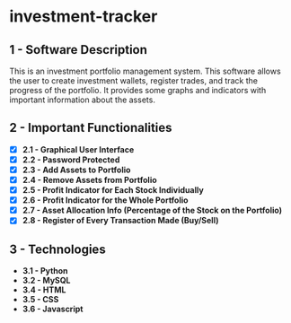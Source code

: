 # investment-tracker

## 1 - Software Description

This is an investment portfolio management system. This software allows the user to create investment wallets, register trades, and track the progress of the portfolio. It provides some graphs and indicators with important information about the assets.

## 2 - Important Functionalities

- [x]  **2.1 - Graphical User Interface**
- [x]  **2.2 - Password Protected**
- [x]  **2.3 - Add Assets to Portfolio**
- [x]  **2.4 - Remove Assets from Portfolio**
- [x]  **2.5 - Profit Indicator for Each Stock Individually**
- [x]  **2.6 - Profit Indicator for the Whole Portfolio**
- [x]  **2.7 - Asset Allocation Info (Percentage of the Stock on the Portfolio)**
- [x]  **2.8 - Register of Every Transaction Made (Buy/Sell)**

## 3 - Technologies

- **3.1 - Python**
- **3.2 - MySQL**
- **3.4 - HTML**
- **3.5 - CSS**
- **3.6 - Javascript**
